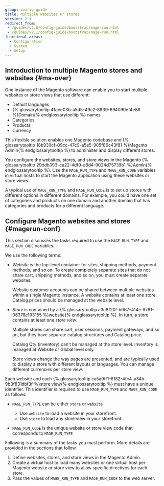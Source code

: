 ```yaml
---
group: config-guide
title: Multiple websites or stores
version: 2.1
redirect_from:
 - /guides/v2.0/config-guide/bootstrap/mage-run.html
 - /guides/v2.1/config-guide/bootstrap/mage-run.html
functional_areas:
  - Configuration
  - System
  - Setup
---
```


## Introduction to multiple Magento stores and websites {#ms-over}

One instance of the Magento software can enable you to start multiple websites or store views that use different:

*   Default languages
*   {% glossarytooltip 41aee03b-a5d5-49c2-8839-894090ef4e86 %}Domain{% endglossarytooltip %} names
*   Categories
*   Products
*   Currency

This flexible solution enables one Magento codebase and {% glossarytooltip 18b930cf-09cc-47c9-a5e5-905f86c43f81 %}Magento Admin{% endglossarytooltip %} to administer and display different stores.

You configure the websites, stores, and store views in the Magento {% glossarytooltip 29ddb393-ca22-4df9-a8d4-0024d75739b1 %}Admin{% endglossarytooltip %}. Use the `MAGE_RUN_TYPE` and `MAGE_RUN_CODE` variables in virtual hosts to start the Magento application using these websites or store views.

A typical use of `MAGE_RUN_TYPE` and `MAGE_RUN_CODE` is to set up stores with different options in different domains. For example, you could have one set of categories and products on one domain and another domain that has categories and products for a different language.

## Configure Magento websites and stores {#magerun-conf}

This section discusses the tasks required to use the `MAGE_RUN_TYPE` and `MAGE_RUN_CODE` variables.

We use the following terms:

* *Website* is the top-level container for sites, shipping methods, payment methods, and so on. To create completely separate sites that do not share cart, shipping methods, and so on,  you must create separate websites.

  Website customer accounts can be shared between multiple websites within a single Magento instance. A website contains at least one store. Catalog prices should be managed at the website level.

* *Store* is contained by a {% glossarytooltip a3c8f20f-b067-414e-9781-06378c193155 %}website{% endglossarytooltip %}. In turn, a store contains at least one *store view*.

  Multiple stores can share cart, user sessions, payment gateways, and so on, but they have separate catalog structures and Catalog price.

  Catalog Qty (inventory) can't be managed at the store level. Inventory is managed at Website or Global level only.

  Store views change the way pages are presented, and are typically used to display a store with different layouts or languages. You can manage different currencies per store view.

Each website and each {% glossarytooltip ca5a9ff1-8182-4fc4-a34b-9b3f831dbf3f %}store view{% endglossarytooltip %} must have a unique identifier. This identifier is required to use `MAGE_RUN_TYPE` and `MAGE_RUN_CODE` as follows:

* `MAGE_RUN_TYPE` can be either `store` or `website`

  * Use `website` to load a website in your storefront.
  * Use `store` to load any store view in your storefront.

* `MAGE_RUN_CODE` is the unique website or store view code that corresponds to `MAGE_RUN_TYPE`

Following is a summary of the tasks you must perform. More details are provided in the sections that follow.

1.  Define websites, stores, and store views in the Magento Admin.
2.  Create a virtual host to load many websites or one virtual host per Magento website or store view to allow specific directives for each store.
3.  Pass the values of `MAGE_RUN_TYPE` and `MAGE_RUN_CODE` to the web server.
